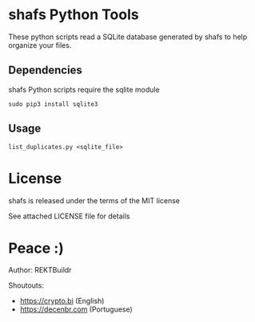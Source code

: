 # shafs Python Tools

These python scripts read a SQLite database generated by shafs to help organize your files.

## Dependencies

shafs Python scripts require the sqlite module

    sudo pip3 install sqlite3

## Usage

    list_duplicates.py <sqlite_file>


# License

shafs is released under the terms of the MIT license 

See attached LICENSE file for details


# Peace :)

Author: REKTBuildr

Shoutouts:

* https://crypto.bi (English)
* https://decenbr.com (Portuguese)
